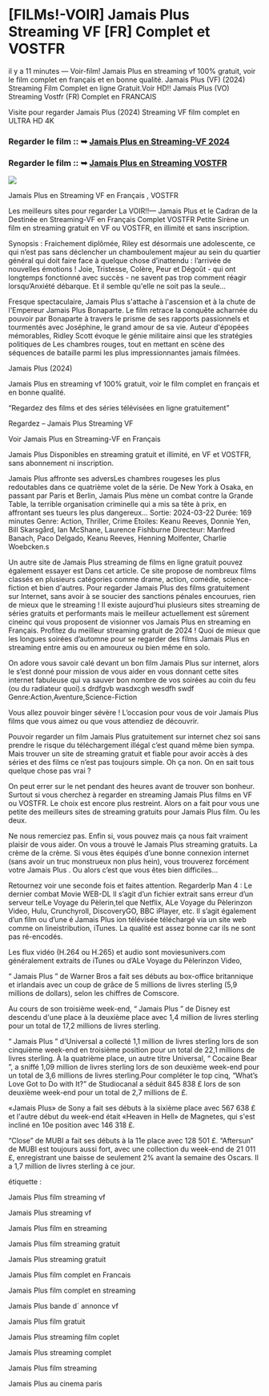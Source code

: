 # [FILMs!-VOIR] Jamais Plus Streaming VF [FR] Complet et VOSTFR

il y a 11 minutes — Voir-film! Jamais Plus en streaming vf 100% gratuit, voir le film complet en français et en bonne qualité. Jamais Plus (VF) (2024) Streaming Film Complet en ligne Gratuit.Voir HD!! Jamais Plus (VO) Streaming Vostfr (FR) Complet en FRANCAIS

Visite pour regarder Jamais Plus (2024) Streaming VF film complet en ULTRA HD 4K

### Regarder le film :: ➥ [Jamais Plus en Streaming-VF 2024](https://t.co/WQDC3K98c7)

### Regarder le film :: ➥ [Jamais Plus en Streaming VOSTFR](https://t.co/WQDC3K98c7)

<p dir="auto"><a href="https://t.co/WQDC3K98c7" title="PLAYNOW" rel="nofollow"><img src="https://i.imgur.com/jhNGoEt.gif" style="max-width: 100%;"></a></p>

Jamais Plus en Streaming VF en Français , VOSTFR

Les meilleurs sites pour regarder La VOIR!!— Jamais Plus et le Cadran de la Destinée en Streaming-VF en Français Complet VOSTFR Petite Sirène un film en streaming gratuit en VF ou VOSTFR, en illimité et sans inscription.

Synopsis : Fraichement diplômée, Riley est désormais une adolescente, ce qui n’est pas sans déclencher un chamboulement majeur au sein du quartier général qui doit faire face à quelque chose d’inattendu : l’arrivée de nouvelles émotions ! Joie, Tristesse, Colère, Peur et Dégoût - qui ont longtemps fonctionné avec succès - ne savent pas trop comment réagir lorsqu’Anxiété débarque. Et il semble qu'elle ne soit pas la seule...

Fresque spectaculaire, Jamais Plus s'attache à l'ascension et à la chute de l'Empereur Jamais Plus Bonaparte. Le film retrace la conquête acharnée du pouvoir par Bonaparte à travers le prisme de ses rapports passionnels et tourmentés avec Joséphine, le grand amour de sa vie. Auteur d'épopées mémorables, Ridley Scott évoque le génie militaire ainsi que les stratégies politiques de Les chambres rouges, tout en mettant en scène des séquences de bataille parmi les plus impressionnantes jamais filmées.

Jamais Plus (2024)

Jamais Plus en streaming vf 100% gratuit, voir le film complet en français et en bonne qualité.

“Regardez des films et des séries télévisées en ligne gratuitement”

Regardez – Jamais Plus Streaming VF

Voir Jamais Plus en Streaming-VF en Français

Jamais Plus Disponibles en streaming gratuit et illimité, en VF et VOSTFR, sans abonnement ni inscription.

Jamais Plus affronte ses adversLes chambres rougeses les plus redoutables dans ce quatrième volet de la série. De New York à Osaka, en passant par Paris et Berlin, Jamais Plus mène un combat contre la Grande Table, la terrible organisation criminelle qui a mis sa tête à prix, en affrontant ses tueurs les plus dangereux... Sortie: 2024-03-22 Durée: 169 minutes Genre: Action, Thriller, Crime Etoiles: Keanu Reeves, Donnie Yen, Bill Skarsgård, Ian McShane, Laurence Fishburne Directeur: Manfred Banach, Paco Delgado, Keanu Reeves, Henning Molfenter, Charlie Woebcken.s

Un autre site de Jamais Plus streaming de films en ligne gratuit pouvez également essayer est Dans cet article. Ce site propose de nombreux films classés en plusieurs catégories comme drame, action, comédie, science-fiction et bien d'autres. Pour regarder Jamais Plus des films gratuitement sur Internet, sans avoir à se soucier des sanctions pénales encourues, rien de mieux que le streaming ! Il existe aujourd’hui plusieurs sites streaming de séries gratuits et performants mais le meilleur actuellement est sûrement cineinc qui vous proposent de visionner vos Jamais Plus en streaming en Français. Profitez du meilleur streaming gratuit de 2024 ! Quoi de mieux que les longues soirées d’automne pour se regarder des films Jamais Plus en streaming entre amis ou en amoureux ou bien même en solo.

On adore vous savoir calé devant un bon film Jamais Plus sur internet, alors le s’est donné pour mission de vous aider en vous donnant cette sites internet fabuleuse qui va sauver bon nombre de vos soirées au coin du feu (ou du radiateur quoi).s drdfgvb wasdxcgh wesdfh swdf Genre:Action,Aventure,Science-Fiction

Vous allez pouvoir binger sévère ! L’occasion pour vous de voir Jamais Plus films que vous aimez ou que vous attendiez de découvrir.

Pouvoir regarder un film Jamais Plus gratuitement sur internet chez soi sans prendre le risque du téléchargement illégal c’est quand même bien sympa. Mais trouver un site de streaming gratuit et fiable pour avoir accès à des séries et des films ce n’est pas toujours simple. Oh ça non. On en sait tous quelque chose pas vrai ?

On peut errer sur le net pendant des heures avant de trouver son bonheur. Surtout si vous cherchez à regarder en streaming Jamais Plus films en VF ou VOSTFR. Le choix est encore plus restreint. Alors on a fait pour vous une petite des meilleurs sites de streaming gratuits pour Jamais Plus film. Ou les deux.

Ne nous remerciez pas. Enfin si, vous pouvez mais ça nous fait vraiment plaisir de vous aider. On vous a trouvé le Jamais Plus streaming gratuits. La crème de la crème. Si vous êtes équipés d’une bonne connexion internet (sans avoir un truc monstrueux non plus hein), vous trouverez forcément votre Jamais Plus . Ou alors c’est que vous êtes bien difficiles…

Retournez voir une seconde fois et faites attention. RegarderIp Man 4 : Le dernier combat Movie WEB-DL Il s’agit d’un fichier extrait sans erreur d’un serveur telLe Voyage du Pèlerin,tel que Netflix, ALe Voyage du Pèlerinzon Video, Hulu, Crunchyroll, DiscoveryGO, BBC iPlayer, etc. Il s’agit également d’un film ou d’une é Jamais Plus ion télévisée téléchargé via un site web comme on lineistribution, iTunes. La qualité est assez bonne car ils ne sont pas ré-encodés.

Les flux vidéo (H.264 ou H.265) et audio sont moviesunivers.com généralement extraits de iTunes ou d’ALe Voyage du Pèlerinzon Video,

“ Jamais Plus ” de Warner Bros a fait ses débuts au box-office britannique et irlandais avec un coup de grâce de 5 millions de livres sterling (5,9 millions de dollars), selon les chiffres de Comscore.

Au cours de son troisième week-end, “ Jamais Plus ” de Disney est descendu d'une place à la deuxième place avec 1,4 million de livres sterling pour un total de 17,2 millions de livres sterling.

“ Jamais Plus ” d'Universal a collecté 1,1 million de livres sterling lors de son cinquième week-end en troisième position pour un total de 22,1 millions de livres sterling. À la quatrième place, un autre titre Universal, “ Cocaine Bear ”, a sniffé 1,09 million de livres sterling lors de son deuxième week-end pour un total de 3,6 millions de livres sterling.Pour compléter le top cinq, “What’s Love Got to Do with It?” de Studiocanal a séduit 845 838 £ lors de son deuxième week-end pour un total de 2,7 millions de £.

«Jamais Plus» de Sony a fait ses débuts à la sixième place avec 567 638 £ et l'autre début du week-end était «Heaven in Hell» de Magnetes, qui s'est incliné en 10e position avec 146 318 £.

“Close” de MUBI a fait ses débuts à la 11e place avec 128 501 £. “Aftersun” de MUBI est toujours aussi fort, avec une collection du week-end de 21 011 £, enregistrant une baisse de seulement 2% avant la semaine des Oscars. Il a 1,7 million de livres sterling à ce jour.

étiquette :

Jamais Plus film streaming vf

Jamais Plus streaming vf

Jamais Plus film en streaming

Jamais Plus film streaming gratuit

Jamais Plus streaming gratuit

Jamais Plus film complet en Francais

Jamais Plus film complet en streaming

Jamais Plus bande d` annonce vf

Jamais Plus film gratuit

Jamais Plus streaming film coplet

Jamais Plus streaming complet

Jamais Plus film streaming

Jamais Plus au cinema paris
